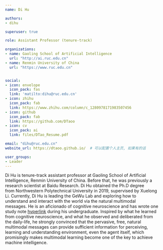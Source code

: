 ```yaml
---
name: Di Hu

authors:
- dihu

superuser: true

role: Assistant Professor (tenure-track)

organizations:
- name: Gaoling School of Artificial Intelligence
  url: "http://ai.ruc.edu.cn"
- name: Renmin University of China
  url: "https://www.ruc.edu.cn"


social:
- icon: envelope
  icon_pack: fas
  link: 'matilto:dihu@ruc.edu.cn'
- icon: zhihu
  icon_pack: fab
  link: https://www.zhihu.com/column/c_1280978171983507456
- icon: github
  icon_pack: fab
  link: https://github.com/DTaoo
- icon: cv
  icon_pack: ai
  link: files/DTao_Resume.pdf

email: "dihu@ruc.edu.cn"
website_url: https://dtaoo.github.io/  # 可以配置个人主页, 如果有的话

user_groups:
- Leader
---
```

Di Hu is tenure-track assistant professor at Gaoling School of Artificial Intelligence, Renmin University of China. Before that, he was previously a research scientist at Baidu Research. Di Hu obtained the Ph.D degree from Northwestern Polytechnical University in 2019, supervised by Xuelong Li. Currently, Di Hu is leading the GeWu Lab and exploring how to understand and interact with the world via the natural multimodal messages. He is an aficionado of cognitive neuroscience and has wrote one study note [hyperlink](https://dtaoo.github.io/papers/cognitiveScience.pdf) during his undergraduate. Inspired by what he learned from cognitive neuroscience, and what he observed and deliberated from the daily-life, he strongly convinced that the pervasive, free, natural multimodal messages can provide sufficient information for perceiving, learning and understanding environment, even the agent itself, which promisingly makes multimodal learning become one of the key to achieve machine intelligence.


